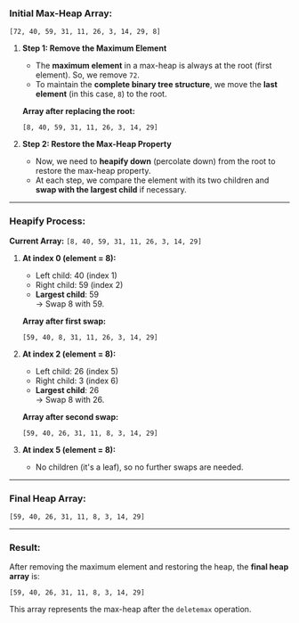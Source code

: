### **Initial Max-Heap Array:**
```
[72, 40, 59, 31, 11, 26, 3, 14, 29, 8]
```

1. **Step 1: Remove the Maximum Element**
   - The **maximum element** in a max-heap is always at the root (first element). So, we remove `72`.
   - To maintain the **complete binary tree structure**, we move the **last element** (in this case, `8`) to the root.

   **Array after replacing the root:**
   ```
   [8, 40, 59, 31, 11, 26, 3, 14, 29]
   ```

2. **Step 2: Restore the Max-Heap Property**
   - Now, we need to **heapify down** (percolate down) from the root to restore the max-heap property.
   - At each step, we compare the element with its two children and **swap with the largest child** if necessary.

---

### **Heapify Process**:
**Current Array:** `[8, 40, 59, 31, 11, 26, 3, 14, 29]`

1. **At index 0 (element = 8):**
   - Left child: 40 (index 1)
   - Right child: 59 (index 2)
   - **Largest child**: 59  
     -> Swap 8 with 59.

   **Array after first swap:**
   ```
   [59, 40, 8, 31, 11, 26, 3, 14, 29]
   ```

2. **At index 2 (element = 8):**
   - Left child: 26 (index 5)
   - Right child: 3 (index 6)
   - **Largest child**: 26  
     -> Swap 8 with 26.

   **Array after second swap:**
   ```
   [59, 40, 26, 31, 11, 8, 3, 14, 29]
   ```

3. **At index 5 (element = 8):**
   - No children (it's a leaf), so no further swaps are needed.

---

### **Final Heap Array:**
```
[59, 40, 26, 31, 11, 8, 3, 14, 29]
```

---

### **Result:**
After removing the maximum element and restoring the heap, the **final heap array** is:

```
[59, 40, 26, 31, 11, 8, 3, 14, 29]
```

This array represents the max-heap after the `deletemax` operation.